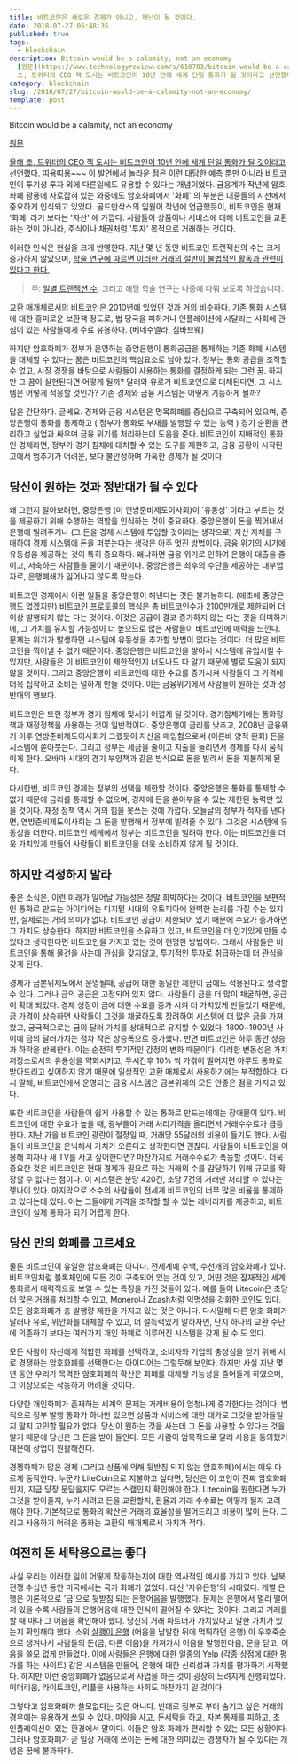 ```yaml
---
title: 비트코인은 새로운 경제가 아니고, 재난이 될 것이다.
date: 2018-07-27 06:48:35
published: true
tags:
  - blockchain
description: Bitcoin would be a calamity, not an economy
  [원문](https://www.technologyreview.com/s/610783/bitcoin-would-be-a-calamity-not-an-economy/)  [올해
  초, 트위터의 CEO 잭 도시는 비트코인이 10년 안에 세계 단일 통화가 될 것이라고 선언했다.](htt...
category: blockchain
slug: /2018/07/27/bitcoin-would-be-a-calamity-not-an-economy/
template: post
---
```

Bitcoin would be a calamity, not an economy

[원문](https://www.technologyreview.com/s/610783/bitcoin-would-be-a-calamity-not-an-economy/)

[올해 초, 트위터의 CEO 잭 도시는 비트코인이 10년 안에 세계 단일 통화가 될 것이라고 선언했다.](https://www.cnbc.com/2018/03/21/jack-dorsey-expects-bitcoin-to-become-the-worlds-single-currency-in-about-10-years.html) 띠용띠용~~~  이 발언에서 놀라운 점은 이런 대담한 예측 뿐만 아니라 비트코인이 투기성 투자 외에 다른일에도 유용할 수 있다는 개념이었다. 금융계가 작년에 암호화폐 광풍에 사로잡혀 있는 와중에도 암호화폐에서 '화폐' 의 부분은 대중들의 시선에서 중요하게 인식되고 있었다. 골드만삭스의 임원이 작년에 언급했듯이, 비트코인은 현재 '화폐' 라기 보다는 '자산' 에 가깝다. 사람들이 상품이나 서비스에 대해 비트코인을 교환하는 것이 아니라, 주식이나 채권처럼 '투자' 목적으로 거래하는 것이다.

이러한 인식은 현실을 크게 반영한다. 지난 몇 년 동안 비트코인 트랜잭션의 수는 크게 증가하지 않았으며, [학술 연구에 따르면 이러한 거래의 절반이 불법적인 활동과 관련이 있다고 한다.](https://papers.ssrn.com/sol3/papers.cfm?abstract_id=3102645) 

> 주: [일별 트랜잭션 수](https://www.blockchain.com/charts/n-transactions?timespan=all&scale=1). 그리고 해당 학술 연구는 나중에 다뤄 보도록 하겠습니다.

교환 매개체로서의 비트코인은 2010년에 있었던 것과 거의 비슷하다. 기존 통화 시스템에 대한 흥미로운 보환책 정도로, 법 당국을 피하거나 인플레이션에 시달리는 사회에 관심이 있는 사람들에게 주료 유용하다. (베네수엘라, 짐바브웨)

하지만 암호화폐가 정부가 운영하는 중앙은행이 통화공급을 통제하는 기존 화폐 시스템을 대체할 수 있다는 꿈은 비트코인의 핵심요소로 남아 있다. 정부는 통화 공급을 조작할 수 없고, 시장 경쟁을 바탕으로 사람들이 사용하는 통화를 결정하게 되는 그런 꿈. 하지만 그 꿈이 실현된다면 어떻게 될까? 달러와 유로가 비트코인으로 대체된다면, 그 시스템은 어떻게 적응할 것인가? 기존 경제와 금융 시스템은 어떻게 기능하게 될까?

답은 간단하다. 글쎄요. 경제와 금융 시스템은 명목화폐를 중심으로 구축되어 있으며, 중앙은행이 통화를 통제하고 ( 정부가 통화로 부채를 발행할 수 있는 능력 ) 경기 순환을 관리하고 실업과 싸우며 금융 위기를 처리하는데 도움을 준다. 비트코인이 지배적인 통화인 경제라면, 정부가 경기 침체에 대처할 수 있는 도구를 제한하고, 금융 공황이 시작된 고에서 멈추기가 어려운, 보다 불안정하며 가혹한 경제가 될 것이다.

## 당신이 원하는 것과 정반대가 될 수 있다

왜 그런지 알아보려면, 중앙은행 (미 연방준비제도이사회)이 '유동성' 이라고 부르는 것을 제공하기 위해 수행하는 역할을 인식하는 것이 중요하다. 중앙은행이 돈을 찍어내서 은행에 빌려주거나 (그 돈을 경제 시스템에 투입할 것이라는 생각으로) 자산 자체를 구매하여 경제 시스템에 돈을 퍼붓는다는 생각은 아주 멋진 방법이다. 금융 위기의 시기에 유동성을 제공하는 것이 특히 중요하다. 왜냐하면 금융 위기로 인하여 은행이 대출을 줄이고, 저축하는 사람들을 줄이기 때문이다. 중앙은행은 최후의 수단을 제공하는 대부업자로, 은행폐쇄가 일어나지 않도록 막는다.

비트코인 경제에서 이런 일들을 중앙은행이 해낸다는 것은 불가능하다. (애초에 중앙은행도 없겠지만) 비트코인 프로토콜의 핵심은 총 비트코인수가 2100만개로 제한되어 더이상 발행되지 않는 다는 것이다. 이것은 공급이 결코 증가하지 않는 다는 것을 의미하기에, 그 가치를 유지할 가능성이 더 높으므로 많은 사람들이 비트코인에 매력을 느낀다. 문제는 위기가 발생하면 시스템에 유동성을 추가할 방법이 없다는 것이다. 더 많은 비트코인을 찍어낼 수 없기 때문이다. 중앙은행은 비트코인을 쌓아서 시스템에 유입시킬 수 있지만, 사람들은 이 비트코인이 제한적인지 너도나도 다 알기 때문에 별로 도움이 되지 않을 것이다. 그리고 중앙은행이 비트코인에 대한 수요를 증가시켜 사람들이 그 가격에 더욱 집착하고 소비는 덜하게 만들 것이다. 이는 금융위기에서 사람들이 원하는 것과 정반대의 행보다.

비트코인은 또한 정부가 경기 침체에 맞서기 어렵게 될 것이다. 경기침체기에는 통화정책과 재정정책을 사용하는 것이 일반적이다. 중앙은행이 금리를 낮추고, 2008년 금융위기 이후 연방준비제도이사회가 그럤듯이 자산을 매입함으로써 (이른바 양적 완화) 돈을 시스템에 쏟아붓는다. 그리고 정부는 세금을 줄이고 지출을 늘리면서 경제를 다시 움직이게 한다. 오바마 시대의 경기 부양책과 같은 방식으로 돈을 빌려서 돈을 지불하게 된다. 

다시한번, 비트코인 경제는 정부의 선택을 제한할 것이다. 중앙은행은 통화를 통제할 수 없기 때문에 금리를 통제할 수 없으며, 경제에 돈을 쏟아부을 수 있는 제한된 능력만 있을 것이다. 재정 정책 역시 거의 힘을 못쓰는 것에 가깝다. 오늘날의 정부가 적자를 낸다면, 연방준비제도이사회는 그 돈을 발행해서 정부에 빌려줄 수 있다. 그것은 시스템에 유동성을 더한다. 비트코인 세계에서 정부는 비트코인을 빌려야 한다. 이는 비트코인을 더욱 가치있게 만들어 사람들이 비트코인을 더욱 소비하지 않게 될 것이다.

## 하지만 걱정하지 말라

좋은 소식은, 이런 미래가 일어날 가능성은 정말 희박하다는 것이다. 비트코인을 보편적인 통화로 만드는 아이디어는 디지털 시대의 유토피아에 완벽한 논리를 가질 수는 있지만, 실제로는 거의 의미가 없다. 비트코인 공급이 제한되어 있기 때문에 수요가 증가하면 그 가치도 상승한다. 하지만 비트코인을 소유하고 있고, 비트코인을 더 인기있게 만들 수 있다고 생각한다면 비트코인을 가지고 있는 것이 현명한 방법이다. 그래서 사람들은 비트코인을 통해 물건을 사는데 관심을 갖지않고, 투기적인 투자로 취급하는데 더 관심을 갖게 된다.

경제가 금본위제도에서 운영될때, 공급에 대한 동일한 제한이 금에도 적용된다고 생각할 수 있다. 그러나 금의 공급은 고정되어 있지 않다. 사람들이 금을 더 많이 채굴하면, 공급이 확대 되었다. 경제 성장이 금에 대한 수요를 증가 시켜 더 가치있게 만들었기 때문에, 금 가격이 상승하면 사람들이 그것을 채굴하도록 장려하여 시스템에 더 많은 금을 가져왔고, 궁극적으로는 금의 달러 가치를 상대적으로 유지할 수 있었다. 1800~1900년 사이에 금의 달러가치는 점차 작은 상승폭으로 증가했다. 반면 비트코인은 하루 동안 상승과 하락을 반복한다. 이는 순전히 투기적인 감정의 변화 때문이다. 이러한 변동성은 가치 저장소로서의 유용성을 약화시키고, 두시간후 10% 씩 가겪이 떨어지면 아무도 통화로 받아드리고 싶어하지 않기 때문에 일상적인 교환 매체로서 사용하기에는 부적합하다. 다시 말해, 비트코인에서 운영되는 금융 시스템은 금본위제의 모든 안좋은 점을 가지고 있다.

또한 비트코인을 사람들이 쉽게 사용할 수 있는 통화로 만드는데에는 장애물이 있다. 비트코인에 대한 수요가 높을 때, 광부들이 거래 처리가격을 올리면서 거래수수료가 급등한다. 지난 가을 비트코인 광란이 절정일 때, 거래당 55달러의 비용이 들기도 했다. 사람들이 비트코인을 은닉해서 가치가 오른다고 생각한다면 괜찮다. 사람들이 비트코인을 이용해 피자나 새 TV를 사고 싶어한다면? 마찬가지로 거래수수료가 폭등할 것이다. 더욱 중요한 것은 비트코인은 현대 경제가 필요로 하는 거래의 수를 감당하기 위해 규모를 확장할 수 없다는 점이다. 이 시스템은 분당 420건, 초당 7건의 거래만 처리할 수 있다는 젷나이 있다. 마지막으로 소수의 사람들이 전세계 비트코인의 너무 많은 비율을 통제하고 있다는데 있다. 이는 그들에게 가격을 조작할 할 수 있는 레버리지를 제공하고, 비트코인이 실제 통화가 되기 어렵게 한다.

## 당신 만의 화폐를 고르세요

물론 비트코인이 유일한 암호화폐는 아니다. 전세계에 수백, 수천개의 암호화폐가 있다. 비트코인처럼 블록체인에 모든 것이 구축되어 있는 것이 있고, 어떤 것은 잠재적인 세계 통화로서 매력적으로 보일 수 있는 특징을 가진 것들이 있다. 예를 들어 Litecoin은 초당 더 많은 거래를 처리할 수 있고, Monero나 Zcash처럼 익명성을 강화한 코인도 있다. 모든 암호화폐가 총 발행량 제한을 가지고 있는 것은 아니다. 다시말해 다른 암호 화폐가 달러나 유로, 위안화를 대체할 수 있고, 더 설득력있게 말하자면, 단지 하나의 교환 수단에 의존하기 보다는 여러가지 개인 화폐로 이루어진 시스템을 갖게 될 수 도 있다.

모든 사람이 자신에게 적합한 화폐를 선택하고, 소비자와 기업의 충성심을 얻기 위해 서로 경쟁하는 암호화폐를 선택한다는 아이디어는 그럴듯해 보인다. 하지만 사실 지난 몇 년 동안 우리가 목격한 암호화폐의 확산은 화폐를 대체할 가능성을 줄어들게 하였으며, 그 이상으로는 작동하기 어려울 것이다.

다양한 개인화폐가 존재하는 세계의 문제는 거래비용이 엄청나게 증가한다는 것이다. 법적으로 정부 발행 통화가 하나만 있으면 상품과 서비스에 대한 대가로 그것을 받아들일지 말지 고민할 필요가 없다. 당신이 원하는 것을 사는데 그 돈을 사용할 수 있다는 것을 알기 때문에 당신은 그 돈을 받아 들인다. 모든 사람이 암묵적으로 달러 사용을 동의했기 때문에 상업이 원활해진다.

경젱화폐가 많은 경제 (그리고 상품에 의해 뒷받침 되지 않는 암호화폐)에서는 매우 다르게 동작한다. 누군가 LiteCoin으로 지불하고 싶다면, 당신은 이 코인이 진짜 암호화폐인지, 지금 당장 문닫을지도 모르는 스캠인지 확인해야 한다. Litecoin을 원한다면 누가 그것을 받아줄지, 누가 사려고 돈을 교환할지, 환율과 거래 수수료는 어떻게 될지 고려 해야 한다. 기본적으로 통화의 확산은 거래의 효율성을 떨어드리고 비용이 많이 든다. 그리고 사용하기 어려운 통화는 교환의 매개체로서 가치가 적다.

## 여전히 돈 세탁용으로는 좋다

사실 우리는 이러한 일이 어떻게 작동하는지에 대한 역사적인 예시를 가지고 있다. 남북전쟁 수십년 동안 미국에서는 국가 화폐가 없었다. 대신 '자유은행'의 시대였다. 개별 은행은 이론적으로 '금'으로 뒷받침 되는 은행어음을 발행했다. 문제는 은행에서 멀리 떨어져 있을 수록 사람들의 은행어음에 대한 인식이 떨어질 수 있다는 것이다. 그리고 거래를 할 때 마다 그 어음을 확인해야 했다. 당신의 거래 파트너가 가치있다고 말한 가치가 있는지 확인해야 했다. 소위 [살쾡이 은행](https://en.wikipedia.org/wiki/Wildcat_banking) (어음을 남발한 뒤에 먹튀하던 은행) 이 우후죽순으로 생겨나서 사람들의 돈(금, 다른 어음)을 가져가서 어음을 발행한다음, 문을 닫고, 어음을 쓸모 없게 만들었다. 이에 사람들은 은행에 대한 일종의 Yelp (각종 상점에 대한 평가를 하는 사이트) 같은 시스템을 만들어, 은행에 대한 신뢰성과 가치를 평가하기 시작했다. 하지만 이런 중앙화폐가 없음으로써 사업을 하는 것이 굉장히 느려지게 진행되었다. 이더리움, 라이트코인, 리플을 사용하는 사회도 마찬가지 일 것이다.

그렇다고 암호화폐까 쓸모없다는 것은 아니다. 반대로 정부로 부터 숨기고 싶은 거래의 경우에는 유용하게 쓰일 수 있다. 마약을 사고, 돈세탁을 하고, 자본 통제를 피하고, 초 인플레이션이 있는 환경에서 말이다. 이들은 암호 화폐가 편리할 수 있는 모든 상황이다. 그러나 암호화폐가 곧 일상 거래에 쓰이는 돈에 대한 의미있는 경쟁자가 될 수 있다는 개념은 꿈에 불과하다.

